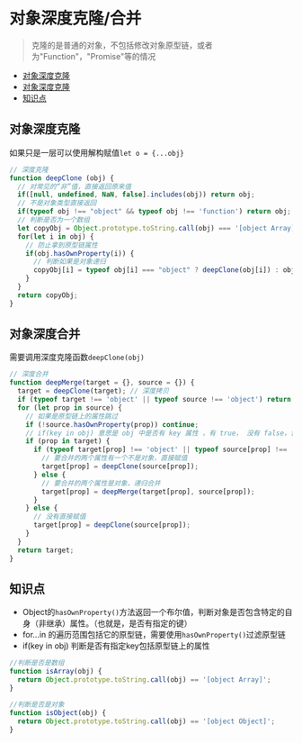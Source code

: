 # 对象深度克隆/合并

> 克隆的是普通的对象，不包括修改对象原型链，或者为"Function"，"Promise"等的情况

- [对象深度克隆](#对象深度克隆)
- [对象深度克隆](#对象深度克隆)
- [知识点](#知识点)

## 对象深度克隆

如果只是一层可以使用解构赋值`let o = {...obj}`

```js
// 深度克隆
function deepClone (obj) {
  // 对常见的“非”值，直接返回原来值
  if([null, undefined, NaN, false].includes(obj)) return obj;
  // 不是对象类型直接返回
  if(typeof obj !== "object" && typeof obj !== 'function') return obj;
  // 判断是否为一个数组
  let copyObj = Object.prototype.toString.call(obj) === '[object Array]' ? [] : {};
  for(let i in obj) {
    // 防止拿到原型链属性
    if(obj.hasOwnProperty(i)) {
      // 判断如果是对象递归
      copyObj[i] = typeof obj[i] === "object" ? deepClone(obj[i]) : obj[i];
    }
  }
  return copyObj;
}
```

## 对象深度合并

需要调用深度克隆函数`deepClone(obj)`

```js
// 深度合并
function deepMerge(target = {}, source = {}) {
  target = deepClone(target); // 深度拷贝
  if (typeof target !== 'object' || typeof source !== 'object') return false;
  for (let prop in source) {
    // 如果是原型链上的属性跳过
    if (!source.hasOwnProperty(prop)) continue;
    // if(key in obj) 意思是 obj 中是否有 key 属性 ，有 true， 没有 false，包含原型链上的属性
    if (prop in target) {
      if (typeof target[prop] !== 'object' || typeof source[prop] !== 'object') {
        // 要合并的两个属性有一个不是对象，直接赋值
        target[prop] = deepClone(source[prop]);
      } else {
        // 要合并的两个属性是对象，递归合并
        target[prop] = deepMerge(target[prop], source[prop]);
      }
    } else {
      // 没有直接赋值
      target[prop] = deepClone(source[prop]);
    }
  }
  return target;
}
```

## 知识点

- Object的`hasOwnProperty()`方法返回一个布尔值，判断对象是否包含特定的自身（非继承）属性。（也就是，是否有指定的键）
- for…in 的遍历范围包括它的原型链，需要使用`hasOwnProperty()`过滤原型链
- if(key in obj) 判断是否有指定key包括原型链上的属性

```js
//判断是否是数组
function isArray(obj) {
  return Object.prototype.toString.call(obj) == '[object Array]';
}

//判断是否是对象
function isObject(obj) {
  return Object.prototype.toString.call(obj) == '[object Object]';
} 
```
